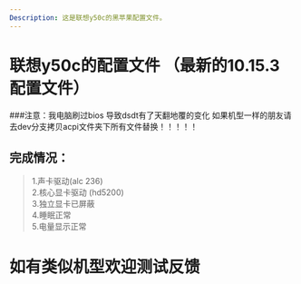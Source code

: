 ```yaml
---
Description: 这是联想y50c的黑苹果配置文件。
---
```

# 联想y50c的配置文件 （最新的10.15.3配置文件）
###注意：我电脑刷过bios 导致dsdt有了天翻地覆的变化 如果机型一样的朋友请去dev分支拷贝acpi文件夹下所有文件替换！！！！！

## 完成情况：
>1.声卡驱动(alc 236)<br>
2.核心显卡驱动 (hd5200)<br>
3.独立显卡已屏蔽<br>
4.睡眠正常<br>
5.电量显示正常

# 如有类似机型欢迎测试反馈
